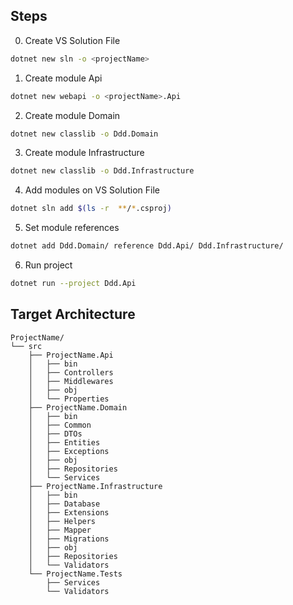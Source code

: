 ## Steps

0. Create VS Solution File
```bash
dotnet new sln -o <projectName>
```

1. Create module Api
```bash
dotnet new webapi -o <projectName>.Api
```

2. Create module Domain
```bash
dotnet new classlib -o Ddd.Domain
```

3. Create module Infrastructure
```bash
dotnet new classlib -o Ddd.Infrastructure
```

4. Add modules on VS Solution File
```bash
dotnet sln add $(ls -r  **/*.csproj)
```

5. Set module references
```bash
dotnet add Ddd.Domain/ reference Ddd.Api/ Ddd.Infrastructure/
```

6. Run project
```bash
dotnet run --project Ddd.Api
```


## Target Architecture

```
ProjectName/
└── src
	├── ProjectName.Api
	│	├── bin
	│	├── Controllers
	│	├── Middlewares
	│	├── obj
	│	└── Properties
	├── ProjectName.Domain
	│	├── bin
	│	├── Common
	│	├── DTOs
	│	├── Entities
	│	├── Exceptions
	│	├── obj
	│	├── Repositories
	│	└── Services
	├── ProjectName.Infrastructure
	│	├── bin
	│	├── Database
	│	├── Extensions
	│	├── Helpers
	│	├── Mapper
	│	├── Migrations
	│	├── obj
	│	├── Repositories
	│	└── Validators
	└── ProjectName.Tests
		├── Services
		└── Validators
```
